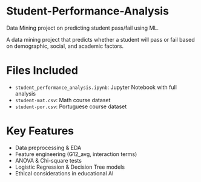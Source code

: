 # Student-Performance-Analysis
 Data Mining project on predicting student pass/fail using ML.

A data mining project that predicts whether a student will pass or fail based on demographic, social, and academic factors.

# Files Included
- `student_performance_analysis.ipynb`: Jupyter Notebook with full analysis
- `student-mat.csv`: Math course dataset
- `student-por.csv`: Portuguese course dataset

# Key Features
- Data preprocessing & EDA
- Feature engineering (G12_avg, interaction terms)
- ANOVA & Chi-square tests
- Logistic Regression & Decision Tree models
- Ethical considerations in educational AI

